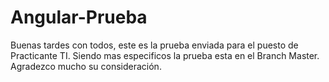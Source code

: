 # Angular-Prueba

Buenas tardes con todos, este es la prueba enviada para el puesto de Practicante TI.
Siendo mas especificos la prueba esta en el Branch Master.
Agradezco mucho su consideración.
